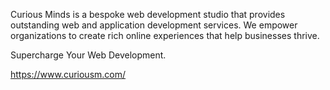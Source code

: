 Curious Minds is a bespoke web development studio that provides outstanding web and application development services. We empower organizations to create rich online experiences that help businesses thrive.

Supercharge Your Web Development.

https://www.curiousm.com/
